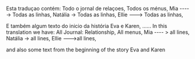 Esta traduçao contém:
Todo o jornal de relaçoes,
Todos os ménus,
Mia -----> Todas as linhas,
Natália -> Todas as linhas,
Ellie ---> Todas as linhas,

E também algum texto do inicio da história
Eva e Karen,
......
In this translation we have:
All Journal: Relationship,
All menus,
Mia ---- > all lines,
Natália -> all lines,
Ellie --->all lines,
 
and also some text from the beginning of the story
Eva and Karen
